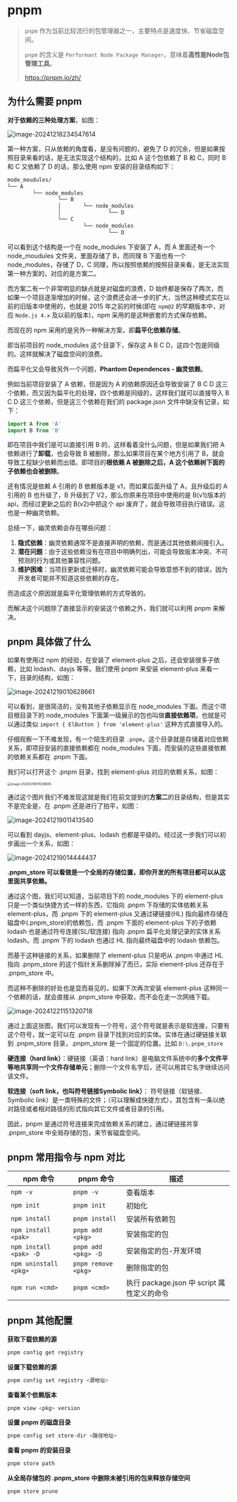 # pnpm

> `pnpm` 作为当前比较流行的包管理器之一，主要特点是速度快、节省磁盘空间。
>
> `pnpm` 的含义是 `Performant Node Package Manager`，意味着**高性能Node包管理工具**。
>
> https://pnpm.io/zh/

## 为什么需要 pnpm

**对于依赖的三种处理方案**，如图：

![image-20241218234547614](./pnpm.assets/image-20241218234547614.png)

第一种方案，只从依赖的角度看，是没有问题的，避免了 D 的冗余，但是如果按照目录来看的话，是无法实现这个结构的，比如 A 这个包依赖了 B 和 C，同时 B 和 C 又依赖了 D 的话，那么使用 npm 安装的目录结构如下：

```bash
mode_moudules/
└── A
		└── node_modules 
				└── B		
				│		└── node_modules 
				│				└── D
				└── C		
						└── node_modules 
								└── D
```

可以看到这个结构是一个在 node_modules 下安装了 A，而 A 里面还有一个 node_moudules 文件夹，里面存储了 B，而同理 B 下面也有一个 node_modules，存储了 D，C 同理，所以按照依赖的按照目录来看，是无法实现第一种方案的，对应的是方案二。

而方案二有一个非常明显的缺点就是对磁盘的浪费，D 始终都是保存了两次，而如果一个项目逐渐增加的时候，这个浪费还会进一步的扩大，当然这种模式实在以前的旧版本中使用的，也就是 2015 年之前的时候(即在 `npm@2` 的早期版本中，对应 `Node.js 4.x` 及以前的版本)，npm 采用的是这种嵌套的方式保存依赖。

而现在的 npm 采用的是另外一种解决方案，即**扁平化依赖存储**。

即当前项目的 node_modules 这个目录下，保存这 A B C D，这四个包是同级的。这样就解决了磁盘空间的浪费。

而扁平化又会导致另外一个问题，**Phantom Dependences - 幽灵依赖**。

例如当前项目安装了 A 依赖，但是因为 A 的依赖原因还会导致安装了 B C D 这三个依赖，而又因为扁平化的处理，四个依赖是同级的，这样我们就可以直接导入 B C D 这三个依赖，但是这三个依赖在我们的 package.json 文件中缺没有记录，如下：

```javascript
import A from 'A'
import B from 'B'
```

即在项目中我们是可以直接引用 B 的，这样看着没什么问题，但是如果我们把 A 依赖进行了**卸载**，也会导致 B 被删除，那么如果项目在某个地方引用了 B，就会导致工程缺少依赖而出错。即项目的**根依赖 A 被删除之后，A  这个依赖树下面的子依赖也会被删除**。

还有情况是依赖 A 引用的 B 依赖版本是 v1，而如果后面升级了 A，且升级后的 A 引用的 B 也升级了，B 升级到了 V2，那么你原来在项目中使用的是 B(v1)版本的 api，而经过更新之后的 B(v2)中把这个 api 废弃了，就会导致项目执行错误。这也是一种幽灵依赖。

总结一下，幽灵依赖会存在哪些问题：

1. **隐式依赖**：幽灵依赖通常不是直接声明的依赖，而是通过其他依赖间接引入。
2. **潜在问题**：由于这些依赖没有在项目中明确列出，可能会导致版本冲突、不可预测的行为或其他兼容性问题。
3. **维护困难**：当项目更新或迁移时，幽灵依赖可能会导致意想不到的错误，因为开发者可能并不知道这些依赖的存在。

而造成这个原因就是扁平化管理依赖的方式导致的。

而解决这个问题除了直接显示的安装这个依赖之外，我们就可以利用 pnpm 来解决。

## pnpm 具体做了什么

如果有使用过 npm 的经验，在安装了 element-plus 之后，还会安装很多子依赖，比如 lodash、dayjs 等等。我们使用 pnpm 来安装 element-plus 来看一下，目录的结构，如图：

![image-20241219010628661](./pnpm.assets/image-20241219010628661.png)

可以看到，是很简洁的，没有其他子依赖显示在 node_modules 下面。而这个项目根目录下的 node_modules 下面第一级展示的包也叫做**直接依赖项**，也就是可以通过类似 `import { ElButton } from 'element-plus'` 这种方式直接导入的。

仔细观察一下不难发现，有一个陌生的目录 `.pnpm`，这个目录就是存储着对应依赖关系，即项目安装的直接依赖都在 node_modules 下面，而安装的这些直接依赖的依赖关系都在 .pnpm 下面。

我们可以打开这个 .pnpm 目录，找到 element-plus 对应的依赖关系，如图：

<img src="./pnpm.assets/image-20241219011029608.png" alt="image-20241219011029608" style="zoom:50%;" />

通过这个图片我们不难发现这就是我们在前文提到的**方案二**的目录结构，但是其实不是完全是，在 .pnpm 还是进行了拍平，如图：

![image-20241219011413540](./pnpm.assets/image-20241219011413540.png)

可以看到 dayjs、element-plus、lodash 也都是平级的。经过这一步我们可以初步画出一个关系，如图：

![image-20241219014444437](./pnpm.assets/image-20241219014444437.png)

**.pnpm_store 可以看做是一个全局的存储位置，即你开发的所有项目都可以从这里面共享依赖。**

通过这个图，我们可以知道，当前项目下的 node_modules 下的 element-plus 只是一个类似快捷方式一样的东西，它指向 .pnpm 下存储的实体依赖关系 element-plus，而 .pnpm 下的 element-plus 又通过硬链接(HL) 指向最终存储在磁盘中(.pnpm_store)的依赖包，而 .pnpm 下面的 element-plus 下的子依赖 lodash 也是通过符号连接(SL/软连接) 指向 .pnpm 扁平化处理记录的实体关系 lodash。而 .pnpm 下的 lodash 也通过 HL 指向最终磁盘中的 lodash 依赖包。

而基于这种链接的关系，如果删除了 element-plus 只是吧从 .pnpm 中通过 HL 指向 .pnpm_store 的这个指针关系删除掉了而已，实际 element-plus 还存在于 .pnpm_store 中。

而这种不删除的好处也是显而易见的，如果下次再次安装 element-plus 这种同一个依赖的话，就会直接从 .pnpm_store 中获取，而不会在走一次网络下载。

![image-20241221151320718](./pnpm.assets/image-20241221151320718.png)

通过上面这张图，我们可以发现有一个符号，这个符号就是表示是软连接，只要有这个符号，就一定可以在 .pnpm 目录下找到对应的实体。实体在通过硬链接关联到 .pnpm_store 目录，.pnpm_store 是一个固定的位置。比如 `D:\.pnpm_store`

**硬连接（hard link）**：硬链接（英语：hard link）是电脑文件系统中的**多个文件平等地共享同一个文件存储单元**；删除一个文件名字后，还可以用其它名字继续访问该文件。

**软连接（soft link，也叫符号链接Symbolic link）**： 符号链接（软链接、Symbolic link）是一类特殊的文件；（可以理解成快捷方式），其包含有一条以绝对路径或者相对路径的形式指向其它文件或者目录的引用。

因此，pnpm 是通过符号连接来完成依赖关系的建立，通过硬链接共享 .pnpm_store 中全局存储的包，来节省磁盘空间。

## pnpm 常用指令与 npm 对比

| **npm 命令**           | **pnpm 命令**       | **描述**                                   |
| ---------------------- | ------------------- | ------------------------------------------ |
| `npm -v`               | `pnpm -v`           | 查看版本                                   |
| `npm init`             | `pnpm init`         | 初始化                                     |
| `npm install`          | `pnpm install`      | 安装所有依赖包                             |
| `npm install <pak>`    | `pnpm add <pkg>`    | 安装指定的包                               |
| `npm install <pak> -D` | `pnpm add <pkg> -D` | 安装指定的包-开发环境                      |
| `npm uninstall <pkg>`  | `pnpm remove <pkg>` | 删除指定的包                               |
| `npm run <cmd>`        | `pnpm <cmd>`        | 执行 package.json 中 script 属性定义的命令 |

## pnpm 其他配置

**获取下载依赖的源**

```bash
pnpm config get registry
```

**设置下载依赖的源**

```bash
pnpm config set registry <源地址>
```

**查看某个依赖版本**

```bash
pnpm view <pkg> version
```

**设置 pnpm 的磁盘目录**

```bash
pnpm config set store-dir <路径地址>
```

**查看 pnpm 的安装目录**

```bash
pnpm store path
```

**从全局存储包的 .pnpm_store 中删除未被引用的包来释放存储空间**

```bash
pnpm store prune
```



